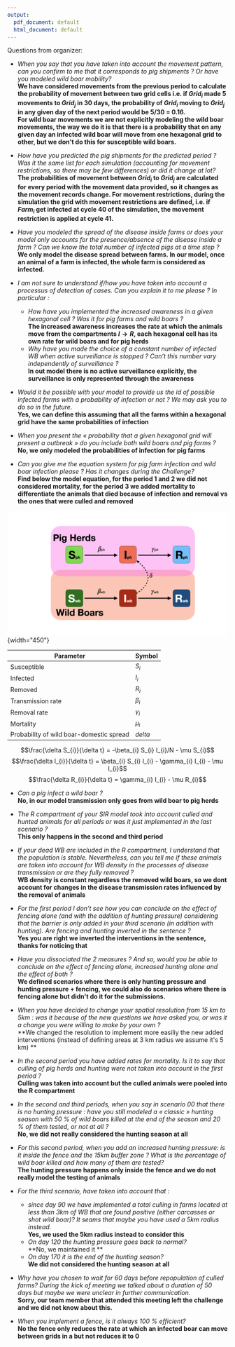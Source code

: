 ```yaml
---
output:
  pdf_document: default
  html_document: default
---
```

Questions from organizer:

  - *When you say that you have taken into account the movement pattern, can you confirm to me that it corresponds to pig shipments ? Or have you modeled wild boar mobility?*  
  **We have considered movements from the previous period to calculate the probability of movement between two grid cells i.e. if $Grid_i$ made 5 movements to $Grid_j$ in 30 days, the probability of $Grid_i$ moving to $Grid_j$ in any given day of the next period would be 5/30 = 0.16.**  
  **For wild boar movements we are not explicitly modeling the wild boar movements, the way we do it is that there is a probability that on any given day an infected wild boar will move from one hexagonal grid to other, but we don't do this for susceptible wild boars.**  
  
  - *How have you predicted the pig shipments for the predicted period ? Was it the same list for each simulation (accounting for movement restrictions, so there may be few differences) or did it change at lot?*  
  **The probabilities of movement between $Grid_i$ to $Grid_j$ are calculated for every period with the movement data provided, so it changes as the movement records change. For movement restrictions, during the simulation the grid with movement restrictions are defined, i.e. if $Farm_i$ get infected at cycle 40 of the simulation, the movement restriction is applied at cycle 41.**
  
  - *Have you modeled the spread of the disease inside farms or does your model only accounts for the presence/absence of the disease inside a farm ? Can we know the total number of infected pigs at a time step ?*  
  **We only model the disease spread between farms. In our model, once an animal of a farm is infected, the whole farm is considered as infected.**
  
  - *I am not sure to understand if/how you have taken into account a processus of detection of cases. Can you explain it to me please ? In particular :*
    - *How have you implemented the increased awareness in a given hexagonal cell ? Was it for pig farms and wild boars ?*  
    **The increased awareness increases the rate at which the animals move from the compartments $I \rightarrow R$, each hexagonal cell has its own rate for wild boars and for pig herds**
    - *Why have you made the choice of a constant number of infected WB when active surveillance is stopped ? Can’t this number vary independently of surveillance ?*  
    **In out model there is no active surveillance explicitly, the surveillance is only represented through the awareness**
    
  - *Would it be possible with your model to provide us the id of possible infected farms with a probability of infection or not ? We may ask you to do so in the future.*  
  **Yes, we can define this assuming that all the farms within a hexagonal grid have the same probabilities of infection**  
  
  - *When you present the « probability that a given hexagonal grid will present a outbreak » do you include both wild boars and pig farms ?*  
  **No, we only modeled the probabilities of infection for pig farms**  
  - *Can you give me the equation system for pig farm infection and wild boar infection please ? Has it changes during the Challenge?*  
  **Find below the model equation, for the period 1 and 2 we did not considered mortality, for the period 3 we added mortality to differentiate the animals that died because of infection and removal vs the ones that were culled and removed**  
  
![](Figures/Model.png){width="450"}  


|Parameter                               |Symbol|
|----------------------------------------|-------|
| Susceptible                            |$S_i$|
| Infected                               |$I_i$|
| Removed                                | $R_i$|
| Transmission rate                      |$\beta_{i}$|
| Removal rate                           |$\gamma_i$|
| Mortality                              |   $\mu_i$|
|Probability of wild boar-domestic spread|$delta$|


$$\frac{\delta S_{i}}{\delta t} = -\beta_{i} S_{i} I_{i}/N - \mu S_{i}$$
$$\frac{\delta I_{i}}{\delta t} = \beta_{i} S_{i} I_{i} - \gamma_{i} I_{i} - \mu I_{i}$$
$$\frac{\delta R_{i}}{\delta t} = \gamma_{i} I_{i} - \mu R_{i}$$
    
  - *Can a pig infect a wild boar ?*  
  **No, in our model transmission only goes from wild boar to pig herds**  
  
  - *The R compartment of your SIR model took into account culled and hunted animals for all periods or was it just implemented in the last scenario ?*  
  **This only happens in the second and third period**
  
  - *If your dead WB are included in the R compartment, I understand that the population is stable. Nevertheless, can you tell me if these animals are taken into account for WB density in the processes of disease transmission or are they fully removed ?*  
  **WB density is constant regardless the removed wild boars, so we dont account for changes in the disease transmission rates influenced by the removal of animals**  
  - *For the first period I don’t see how you can conclude on the effect of fencing alone (and with the addition of hunting pressure) considering that the barrier is only added in your third scenario (in addition with hunting). Are fencing and hunting inverted in the sentence ?*  
  **Yes you are right we inverted the interventions in the sentence, thanks for noticing that**  
  - *Have you dissociated the 2 measures ? And so, would you be able to conclude on the effect of fencing alone, increased hunting alone and the effect of both ?*  
  **We defined scenarios where there is only hunting pressure and hunting pressure + fencing, we could also do scenarios where there is fencing alone but didn't do it for the submissions.**  
  - *When you have decided to change your spatial resolution from 15 km to 5km : was it because of the new questions we have asked you, or was it a change you were willing to make by your own ?*  
  **We changed the resolution to implement more easiliy the new added interventions (instead of defining areas at 3 km radius we assume it's 5 km) **  
  - *In the second period you have added rates for mortality. Is it to say that culling of pig herds and hunting were not taken into account in the first period ?*  
  **Culling was taken into account but the culled animals were pooled into the R compartment**  
  - *In the second and third periods, when you say in scenario 00 that there is no hunting pressure : have you still modeled a « classic » hunting season with 50 % of wild boars killed at the end of the season and 20 % of them tested, or not at all ?*  
  **No, we did not really considered the hunting season at all**  
  - *For this second period, when you add an increased hunting pressure: is it inside the fence and the 15km buffer zone ? What is the percentage of wild boar killed and how many of them are tested?*  
  **The hunting pressure happens only inside the fence and we do not really model the testing of animals**  
  
  - *For the third scenario, have taken into account that :*  
    - *since day 90 we have implemented a total culling in farms located at less than 3km of WB that are found positive (either carcasses or shot wild boar)? It seams that maybe you have used a 5km radius instead.*  
    **Yes, we used the 5km radius instead to consider this**  
    - *On day 120 the hunting pressure goes back to normal?*  
    **No, we maintained it **  
    - *On day 170 it is the end of the hunting season?*  
    **We did not considered the hunting season at all**  
  - *Why have you chosen to wait for 60 days before repopulation of culled farms? During the kick of meeting we talked about a duration of 50 days but maybe we were unclear in further communication.*  
  **Sorry, our team member that attended this meeting left the challenge and we did not know about this.**  
  - *When you implement a fence, is it always 100 % efficient?*  
  **No the fence only reduces the rate at which an infected boar can move between grids in a  but not reduces it to 0**  
  
  
  
  
  
  
  
  
  
  
  
  
  
  
